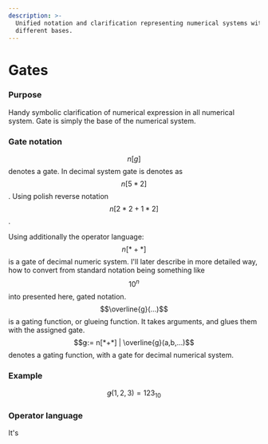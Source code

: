 ```yaml
---
description: >-
  Unified notation and clarification representing numerical systems with
  different bases.
---
```


# Gates

### Purpose

Handy symbolic clarification of numerical expression in all numerical system. Gate is simply the base of the numerical system.

### Gate notation

$$n[g]$$denotes a gate. In decimal system gate is denotes as $$n[5*2]$$. Using polish reverse notation$$n[2*2+1*2]$$.

Using additionally the operator language: $$n[*+*]$$is a gate of decimal numeric system. I'll later describe in more detailed way, how to convert from standard notation being something like $$10^n$$ into presented here, gated notation. $$\overline{g}(...)$$is a gating function, or glueing function. It takes arguments, and glues them with the assigned gate. $$ǥ:= n[*+*] | \overline{g}(a,b,...)$$ denotes a gating function, with a gate for decimal numerical system.

### Example

$$ǥ(1,2,3) = 123_{10}$$

### Operator language

It's&#x20;
